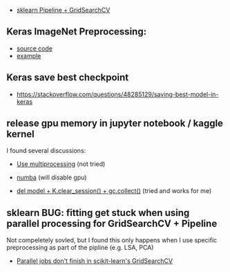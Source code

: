 

* [sklearn Pipeline + GridSearchCV](https://scikit-learn.org/stable/tutorial/statistical_inference/putting_together.html)

## Keras ImageNet Preprocessing: 

* [source code](https://github.com/keras-team/keras-applications/blob/bc89834ed36935ab4a4994446e34ff81c0d8e1b7/keras_applications/imagenet_utils.py#L42)
* [example](https://www.tensorflow.org/tutorials/images/transfer_learning)


## Keras save best checkpoint
* https://stackoverflow.com/questions/48285129/saving-best-model-in-keras


## release gpu memory in jupyter notebook / kaggle kernel

I found several discussions:

* [Use multiprocessing](https://www.kaggle.com/c/jigsaw-unintended-bias-in-toxicity-classification/discussion/96876#593086) (not tried)

* [numba](https://www.kaggle.com/c/jigsaw-unintended-bias-in-toxicity-classification/discussion/96876) (will disable gpu)


* [del model + K.clear_session() + gc.collect()](https://forums.fast.ai/t/how-could-i-release-gpu-memory-of-keras/2023/19) (tried and works for me)


## sklearn BUG: fitting get stuck when using parallel processing for GridSearchCV + Pipeline 

Not compeletely sovled, but I found this only happens when I use specific preprocessing as part of the pipline (e.g. LSA, PCA)

* [Parallel jobs don't finish in scikit-learn's GridSearchCV](https://stackoverflow.com/questions/33042527/parallel-jobs-dont-finish-in-scikit-learns-gridsearchcv)